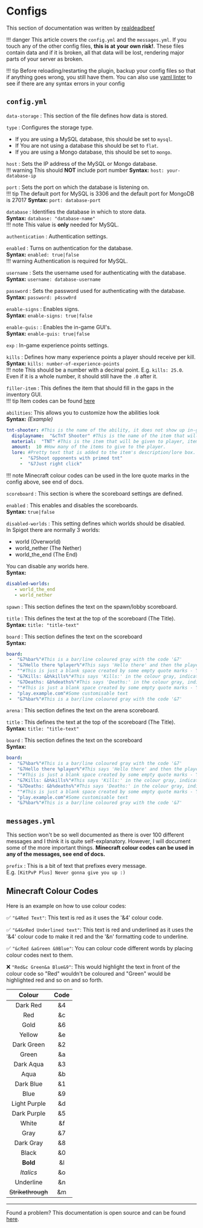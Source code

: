 #  Configs

This section of documentation was written by [realdeadbeef](https://github.com/realdeadbeef)

!!! danger
    This article covers the `config.yml` and the `messages.yml`. If you touch any of the other config files, **this is at**
    **your own risk!**. These files contain data and if it is broken, all that data will be lost, rendering major parts of your
    server as broken.

!!! tip
    Before reloading/restarting the plugin, backup your config files so that if anything goes wrong, you still have them. You can
    also use [yaml linter](http://www.yamllint.com/) to see if there are any syntax errors in your config

## `config.yml`

`data-storage`
: This section of the file defines how data is stored.

`type`
: Configures the storage type.

- If you are using a MySQL database, this should be set to `mysql`.
- If You are not using a database this should be set to `flat`.
- If you are using a Mongo database, this should be set to `mongo`.

`host`
: Sets the IP address of the MySQL or Mongo database.  
!!! warning
    This should **NOT** include port number
**Syntax:** `host: your-database-ip`  

`port`
: Sets the port on which the database is listening on.  
!!! tip
    The default port for MySQL is 3306 and the default
    port for MongoDB is 27017
**Syntax:** `port: database-port`

`database`
: Identifies the database in which to store data.  
**Syntax:** `database: "database-name"`    
!!! note
    This value is **only** needed for MySQL.

`authentication`
: Authentication settings.  

`enabled`
: Turns on authentication for the database.  
**Syntax:** `enabled: true|false`  
!!! warning
    Authentication is required for MySQL.

`username`
: Sets the username used for authenticating with the database.  
**Syntax:** `username: database-username`

`password`
: Sets the password used for authenticating with the database.  
**Syntax:** `password: p4ssw0rd`

`enable-signs`
: Enables signs.  
**Syntax:** `enable-signs: true|false`

`enable-guis:`
: Enables the in-game GUI's.  
**Syntax:** `enable-guis: true|false`

`exp`
: In-game experience points settings.  

`kills`
: Defines how many experience points a player should receive per kill.  
**Syntax:** `kills: number-of-experience-points`  
!!! note
    This should be a number with a decimal point. E.g. `kills: 25.0`. Even if it is a whole number, it should still have the `.0` after it.

`filler-item`
: This defines the item that should fill in the gaps in the inventory GUI.  
!!! tip
    Item codes can be found [here](https://hub.spigotmc.org/javadocs/bukkit/org/bukkit/Material.html)

`abilities`: This allows you to customize how the abilities look  
**Syntax:** *(Example)*
```yaml
tnt-shooter: #This is the name of the ability, it does not show up in-game.
  displayname:  "&cTnT Shooter" #This is the name of the item that will give the ability.
  material:  "TNT" #This is the item that will be given to player, item codes can be found here: https://hub.spigotmc.org/javadocs/bukkit/org/bukkit/Material.html
  amount:  10 #How many of the items to give to the player.
  lore: #Pretty text that is added to the item's description/lore box.
     -  "&7Shoot opponents with primed tnt"
     -  "&7Just right click"
```
!!! note
    Minecraft colour codes can be used in the lore quote marks in the config above, see end of docs.

`scoreboard`
: This section is where the scoreboard settings are defined.

`enabled`
: This enables and disables the scoreboards.  
**Syntax:** `true|false`

`disabled-worlds`
: This setting defines which worlds should be disabled.  
In Spigot there are normally 3 worlds:

- world (Overworld)
- world_nether (The Nether)
- world_the_end (The End)

You can disable any worlds here.  
**Syntax:** 
```yaml
disabled-worlds:
   - world_the_end
   - world_nether
```
`spawn`
: This section defines the text on the spawn/lobby scoreboard.  

`title`
: This defines the text at the top of the scoreboard (The Title).  
**Syntax:** `title: "title-text"`  

`board`
: This section defines the text on the scoreboard  
**Syntax:**
```yaml
board:
 -  "&7%bar%"#This is a bar/line coloured gray with the code '&7'
 -  "&7Hello there %player%"#This says 'Hello there' and then the players username, defined by '%player%' in the colour gray, indicated by '&7'.
 -  ""#This is just a blank space created by some empty quote marks - You could put some text in here.
 -  "&7Kills: &b%kills%"#This says 'Kills:' in the colour gray, indicated by the colour code '&7' followed by the number of kills, indicated by '%kills%' in the colour aqua, indicated by '&b'.
 -  "&7Deaths: &b%deaths%"#This says 'Deaths:' in the colour gray, indicated by the colour code '&7' followed by the number of deaths, indicated by '%deaths%' in the colour aqua, indicated by '&b'.
 -  ""#This is just a blank space created by some empty quote marks - You could put some text in here.
 -  "play.example.com"#Some customisable text
 -  "&7%bar%"#This is a bar/line coloured gray with the code '&7'
```

`arena`
: This section defines the text on the arena scoreboard.  

`title`
: This defines the text at the top of the scoreboard (The Title).  
**Syntax:** `title: "title-text"`  

`board`
: This section defines the text on the scoreboard  
**Syntax:**
```yaml
board:
 -  "&7%bar%"#This is a bar/line coloured gray with the code '&7'
 -  "&7Hello there %player%"#This says 'Hello there' and then the players username, defined by '%player%' in the colour gray, indicated by '&7'.
 -  ""#This is just a blank space created by some empty quote marks - You could put some text in here.
 -  "&7Kills: &b%kills%"#This says 'Kills:' in the colour gray, indicated by the colour code '&7' followed by the number of kills, indicated by '%kills%' in the colour aqua, indicated by '&b'.
 -  "&7Deaths: &b%deaths%"#This says 'Deaths:' in the colour gray, indicated by the colour code '&7' followed by the number of deaths, indicated by '%deaths%' in the colour aqua, indicated by '&b'.
 -  ""#This is just a blank space created by some empty quote marks - You could put some text in here.
 -  "play.example.com"#Some customisable text
 -  "&7%bar%"#This is a bar/line coloured gray with the code '&7'
```

## `messages.yml`

This section won't be so well documented as there is over 100 different messages and I think it is quite self-explanatory. However, I will document some of the more important things.
**Minecraft colour codes can be used in any of the messages, see end of docs.**

`prefix`
: This is a bit of text that prefixes every message.  
E.g. `[KitPvP Plus] Never gonna give you up :)`

## Minecraft Colour Codes
Here is an example on how to use colour codes:

:white_check_mark: `"&4Red Text"`: This text is red as it uses the '&4' colour code.

:white_check_mark: `"&4&nRed Underlined text"`: This text is red and underlined as it uses the '&4' colour code to make it red and the '&n' formatting code to underline.

:white_check_mark: `"&cRed &aGreen &9Blue"`: You can colour code different words by placing colour codes next to them.

:x: `"Red&c Green&a Blue&9"`: This would highlight the text in front of the colour code so "Red" wouldn't be coloured and "Green" would be highlighted red and so on and so forth.

| Colour | Code |
|:--:|:--:|
| Dark Red | &4 |
| Red | &c |
| Gold | &6 |
| Yellow | &e |
| Dark Green | &2 |
| Green | &a |
| Dark Aqua | &3 |
| Aqua | &b |
| Dark Blue | &1 |
| Blue | &9 |
| Light Purple | &d |
| Dark Purple | &5 |
| White | &f |
| Gray | &7 |
| Dark Gray | &8 |
| Black | &0 |
| **Bold** | &l |
| *Italics* | &o |
| Underline | &n |
| ~~Strikethrough~~ | &m |

---
Found a problem? This documentation is open source and can be found [here](https://github.com/Nuckerr/KitPvPPlus-docs).